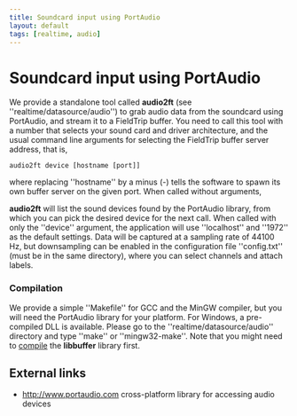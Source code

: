 ```yaml
---
title: Soundcard input using PortAudio
layout: default
tags: [realtime, audio]
---
```


# Soundcard input using PortAudio

We provide a standalone tool called **audio2ft** (see ''realtime/datasource/audio'') to grab audio data from the soundcard using PortAudio, and stream it to a FieldTrip buffer. 
You need to call this tool with a number that selects your sound card and driver architecture, and the usual command line arguments for selecting the FieldTrip
buffer server address, that is,

    audio2ft device [hostname [port]]
    
where replacing ''hostname'' by a minus (-) tells the software to spawn its own buffer server on the given port. When called without arguments, 

**audio2ft** will list the sound devices found by the PortAudio library, from which you can pick the desired device for the next call.
When called with only the ''device'' argument, the application will use ''localhost'' and ''1972'' as the default settings. Data will be captured at a sampling rate of 44100 Hz, but downsampling can be enabled in the configuration file ''config.txt'' (must be in the same directory), where you can select channels and attach labels.

### Compilation

We provide a simple ''Makefile'' for GCC and the MinGW compiler, but you will need the PortAudio library for your platform. For Windows, a pre-compiled DLL
is available. Please go to the ''realtime/datasource/audio'' directory and type ''make'' or ''mingw32-make''. 
Note that you might need to [compile](/development/realtime/buffer) the **libbuffer** library first.

## External links

*  http://www.portaudio.com  cross-platform library for accessing audio devices
